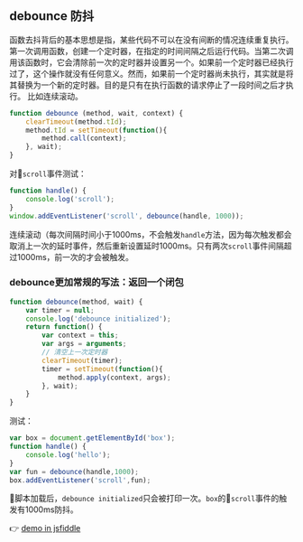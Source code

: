 ## debounce 防抖
函数去抖背后的基本思想是指，某些代码不可以在没有间断的情况连续重复执行。第一次调用函数，创建一个定时器，在指定的时间间隔之后运行代码。当第二次调用该函数时，它会清除前一次的定时器并设置另一个。如果前一个定时器已经执行过了，这个操作就没有任何意义。然而，如果前一个定时器尚未执行，其实就是将其替换为一个新的定时器。目的是只有在执行函数的请求停止了一段时间之后才执行。
比如连续滚动。
```javascript
function debounce (method, wait, context) {
    clearTimeout(method.tId);
    method.tId = setTimeout(function(){
        method.call(context);
    }, wait);
}
```
对`scroll`事件测试：
```javascript
function handle() {
    console.log('scroll');
}
window.addEventListener('scroll', debounce(handle, 1000));
```
连续滚动（每次间隔时间小于1000ms，不会触发`handle`方法，因为每次触发都会取消上一次的延时事件，然后重新设置延时1000ms。只有两次`scroll`事件间隔超过1000ms，前一次的才会被触发。
### debounce更加常规的写法：返回一个闭包
```javascript
function debounce(method, wait) {
    var timer = null;
    console.log('debounce initialized');
    return function() {
        var context = this;
        var args = arguments;
        // 清空上一次定时器
        clearTimeout(timer);
        timer = setTimeout(function(){
            method.apply(context, args);
        }, wait);
    }
}
```
测试：
```javascript
var box = document.getElementById('box');
function handle() {
    console.log('hello');
}
var fun = debounce(handle,1000);
box.addEventListener('scroll',fun);
```
脚本加载后，`debounce initialized`只会被打印一次。`box`的`scroll`事件的触发有1000ms防抖。

:point_right: [demo in jsfiddle](https://jsfiddle.net/xqy_young/Ls2jaxvp/3/?utm_source=website&utm_medium=embed&utm_campaign=Ls2jaxvp)
